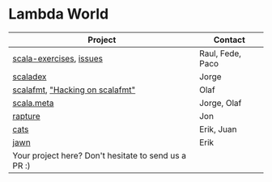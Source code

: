 # Lambda World

| Project                                                                                                                                                                             | Contact       |
| -------------                                                                                                                                                                       | ------------- |
| [scala-exercises](https://github.com/scala-exercises/scala-exercises), [issues](https://gist.github.com/raulraja/9267f5c98c92eafe5b2abbf1d22027d8)                                                                                                               | Raul, Fede, Paco          |
| [scaladex](https://github.com/scalacenter/scaladex/issues?q=is%3Aissue+is%3Aopen+label%3Ahackathon)                                                                                 | Jorge         |
| [scalafmt](https://github.com/olafurpg/scalafmt/issues?q=is%3Aissue+is%3Aopen+label%3Ahackathon), ["Hacking on scalafmt"](https://github.com/olafurpg/scalafmt#hacking-on-scalafmt) | Olaf          |
| [scala.meta](https://github.com/scalameta/scalameta/issues?q=is%3Aissue+is%3Aopen+label%3AHackathon)                                                                                | Jorge, Olaf    |
| [rapture](https://github.com/propensive/rapture/issues/242)                                                                                                                         | Jon           |
| [cats](https://github.com/typelevel/cats/issues?q=is%3Aopen+is%3Aissue+label%3A%22low-hanging+fruit%22)                                                                                                                                    | Erik, Juan    |
| [jawn](https://github.com/non/jawn/issues)                                                                                                                                          | Erik          |
| Your project here? Don't hesitate to send us a PR :)                                                                                                                                |               |

